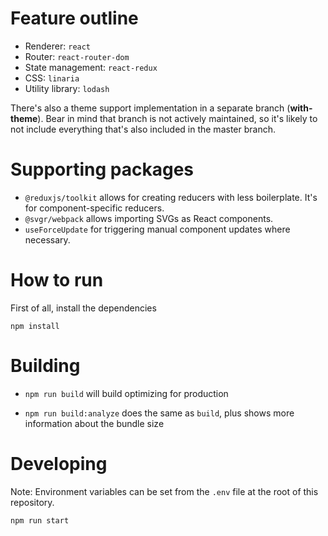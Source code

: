 # Feature outline

- Renderer: `react`
- Router: `react-router-dom`
- State management: `react-redux`
- CSS: `linaria`
- Utility library: `lodash`

There's also a theme support implementation in a separate branch (**with-theme**).
Bear in mind that branch is not actively maintained, so it's likely to not include
everything that's also included in the master branch.

# Supporting packages

- `@reduxjs/toolkit` allows for creating reducers with less boilerplate. It's
  for component-specific reducers.
- `@svgr/webpack` allows importing SVGs as React components.
- `useForceUpdate` for triggering manual component updates where necessary.

# How to run

First of all, install the dependencies

```
npm install
```

# Building

- `npm run build` will build optimizing for production

- `npm run build:analyze` does the same as `build`, plus shows more information
  about the bundle size

# Developing

Note: Environment variables can be set from the `.env` file at the root of this
repository.

`npm run start`

